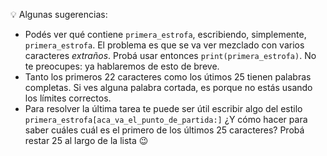 :bulb: Algunas sugerencias: 

* Podés ver qué contiene `primera_estrofa`, escribiendo, simplemente, `primera_estrofa`. El problema es que se va ver mezclado con varios caracteres _extraños_. Probá usar entonces `print(primera_estrofa)`. No te preocupes: ya hablaremos de esto de breve. 
* Tanto los primeros 22 caracteres como los útimos 25 tienen palabras completas. Si ves alguna palabra cortada, es porque no estás usando los límites correctos. 
* Para resolver la última tarea te puede ser útil escribir algo del estilo `primera_estrofa[aca_va_el_punto_de_partida:]` ¿Y cómo hacer para saber cuáles cuál es el primero de los últimos 25 caracteres? Probá restar 25 al largo de la lista :wink: